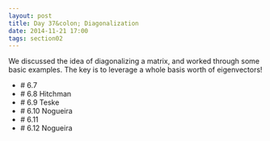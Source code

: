 ```yaml
---
layout: post
title: Day 37&colon; Diagonalization
date: 2014-11-21 17:00
tags: section02
---
```


We discussed the idea of diagonalizing a matrix, and worked through some basic
examples. The key is to leverage a whole basis worth of eigenvectors!

  * \# 6.7
  * \# 6.8 Hitchman
  * \# 6.9 Teske
  * \# 6.10 Nogueira
  * \# 6.11
  * \# 6.12 Nogueira
